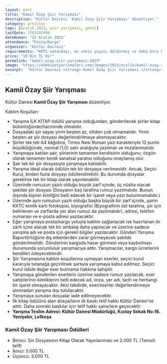 ```yaml
---
layout: post
title: "Kamil Özay Şiir Yarışması"
description: "Kültür Dairesi 'Kamil Özay Şiir Yarışması' düzenliyor."
category: articles
tags: [aralık 2023, şiir yarışması, genel]
lastDate: 1703192400
dateHuman: "22 Aralık 2023"
attendance: "Posta/Kargo"
organizer: "Kültür Dairesi"
requirements: "KKTC vatandaşı, on sekiz yaşını doldurmuş ve daha önce herhangi bir kitabı yayımlanmamış herkes katılabilir."
price: "10 Bin TL'dir"
permalink: "kamil-ozay-siir-yarismasi-2023"
image: "https://edebiyatyarismalari.com/images/2023/aralik/kamil-ozay-siir-yarismasi-2023.jpg"
excerpt:  "Kültür Dairesi <strong> Kamil Özay Şiir Yarışması </strong> düzenliyor."
---
```


## Kamil Özay Şiir Yarışması
Kültür Dairesi **Kamil Özay Şiir Yarışması** düzenliyor.  

Katılım Koşulları:
- Yarışma İLK KİTAP ödüllü yarışma olduğundan, gönderilecek şiirler kitap bütünlüğünde/hacminde olmalıdır.
- Dosyadaki şiir sayısı yirmi beşten az, elliden çok olmamalıdır. Yirmi beşten az şiir dosyası değerlendirilmeye alınmayacaktır.
- Şiirler tek tek A4 kâğıdına, Times New Roman yazı karakteriyle 12 punto büyüklüğünde, normal (1,0) satır aralığıyla yazılmalı ve imzalanmalıdır.
- Yarışmaya katılan şair, şiirlerinin tamamen kendisinin olduğunu; özgün olarak tamamen kendi sanatsal yaratısı olduğunu onaylamış olur.
- Şair tek bir şiir dosyasıyla yarışmaya katılabilir.
- Yarışma ideal olarak ödülün tek bir dosyaya verilmesidir. Ancak, Seçici Kurul, birden fazla dosyayı ödüllendirebilir. Bu durumda dosyalar gerekirse tek bir kitap olarak yayınlanabilir.
- Üzerinde rumuzun yazılı olduğu büyük zarf içinde, üç nüsha olacak şekilde şiir dosyası (Dosyanın baş tarafına rumuz yazılmalıdır. Bunun dışında kişinin kimliğini belli edecek bir işaret veya yazı bulunmamalıdır.)
- Üzerinde aynı rumuzun yazılı olduğu başka büyük bir zarf içinde, şairin KKTC kimlik kartı fotokopisi, biyografisi (Biyografinin üst tarafına, şiir için belirlenen ve zarflarda yer alan rumuz da yazılmalıdır), adresi, telefon numarası ve e-posta adresi yazılacaktır.
- Eğer yarışmaya posta/kargo yoluyla katılım sağlanacak ise hazırlanan iki zarfı içine alacak tek bir ambalaj daha yapılacak ve üzerine sadece yarışma adı ve posta için gerekli bilgiler yazılacaktır. Gönderi Yarışma Raportörlüğüne dış etkenlerden zarar görmeyecek şekilde gönderilmelidir. Gönderinin kargoda hasar görmesi veya kaybolması durumunda sorumluluk yarışmacıya aittir. Yarışmacılar, kargo ücretlerini kendileri ödeyeceklerdir.
- Şiir Yarışmasına katılım koşullarına uymayan eserler, seçici kurul kararıyla tutanağa geçirilmek şartıyla yarışmaya kabul edilmez. Seçici kurul ödüle değer eser bulmama hakkına sahiptir.
- Yarışmaya gönderilen eserlerin üzerine sadece rumuz yazılacak, eser sahiplerinin kimliklerini belli edecek ad, imza, yer adı, tarih ve herhangi bir işaret olmayacaktır. Aksi takdirde, eser/eserler değerlendirmeye alınmadan yarışma dışı tutulacaktır.
- Yarışmaya sunulan dosyalar iade edilmeyecektir.
- İlk kitap ödülünü alan dosya/ların ilk baskı telif hakkı Kültür Dairesi’ne aittir. Daha sonraki baskılar için telif hakkı şaire/lere geçecektir.
- **Yarışma Teslim Adresi: Kültür Dairesi Müdürlüğü, Kızılay Sokak No:16. Yenişehir, Lefkoşa**


### Kamil Özay Şiir Yarışması Ödülleri
- Birinci: Şiir Dosyasının Kitap Olarak Yayınlanması ve 2.000 TL (Temsili telif)
- İkinci: 5.000 TL
- Üçüncü: 3.000 TL